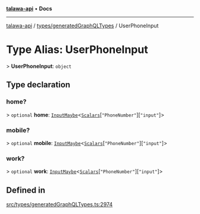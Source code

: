 [**talawa-api**](../../../README.md) • **Docs**

***

[talawa-api](../../../modules.md) / [types/generatedGraphQLTypes](../README.md) / UserPhoneInput

# Type Alias: UserPhoneInput

\> **UserPhoneInput**: `object`

## Type declaration

### home?

\> `optional` **home**: [`InputMaybe`](InputMaybe.md)\<[`Scalars`](Scalars.md)\[`"PhoneNumber"`\]\[`"input"`\]\>

### mobile?

\> `optional` **mobile**: [`InputMaybe`](InputMaybe.md)\<[`Scalars`](Scalars.md)\[`"PhoneNumber"`\]\[`"input"`\]\>

### work?

\> `optional` **work**: [`InputMaybe`](InputMaybe.md)\<[`Scalars`](Scalars.md)\[`"PhoneNumber"`\]\[`"input"`\]\>

## Defined in

[src/types/generatedGraphQLTypes.ts:2974](https://github.com/PalisadoesFoundation/talawa-api/blob/7fc9f13527dc6ead651f268e58527dcc279b95bc/src/types/generatedGraphQLTypes.ts#L2974)
